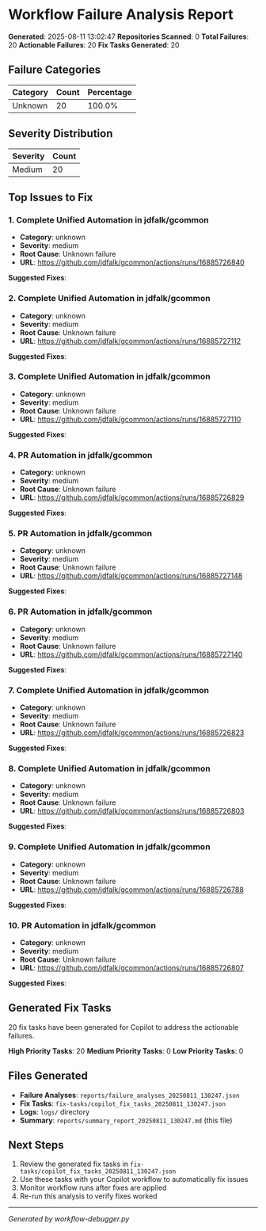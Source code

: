 # Workflow Failure Analysis Report

**Generated**: 2025-08-11 13:02:47 **Repositories Scanned**: 0 **Total
Failures**: 20 **Actionable Failures**: 20 **Fix Tasks Generated**: 20

## Failure Categories

| Category | Count | Percentage |
| -------- | ----- | ---------- |
| Unknown  | 20    | 100.0%     |

## Severity Distribution

| Severity | Count |
| -------- | ----- |
| Medium   | 20    |

## Top Issues to Fix

### 1. Complete Unified Automation in jdfalk/gcommon

- **Category**: unknown
- **Severity**: medium
- **Root Cause**: Unknown failure
- **URL**: https://github.com/jdfalk/gcommon/actions/runs/16885726840

**Suggested Fixes**:

### 2. Complete Unified Automation in jdfalk/gcommon

- **Category**: unknown
- **Severity**: medium
- **Root Cause**: Unknown failure
- **URL**: https://github.com/jdfalk/gcommon/actions/runs/16885727112

**Suggested Fixes**:

### 3. Complete Unified Automation in jdfalk/gcommon

- **Category**: unknown
- **Severity**: medium
- **Root Cause**: Unknown failure
- **URL**: https://github.com/jdfalk/gcommon/actions/runs/16885727110

**Suggested Fixes**:

### 4. PR Automation in jdfalk/gcommon

- **Category**: unknown
- **Severity**: medium
- **Root Cause**: Unknown failure
- **URL**: https://github.com/jdfalk/gcommon/actions/runs/16885726829

**Suggested Fixes**:

### 5. PR Automation in jdfalk/gcommon

- **Category**: unknown
- **Severity**: medium
- **Root Cause**: Unknown failure
- **URL**: https://github.com/jdfalk/gcommon/actions/runs/16885727148

**Suggested Fixes**:

### 6. PR Automation in jdfalk/gcommon

- **Category**: unknown
- **Severity**: medium
- **Root Cause**: Unknown failure
- **URL**: https://github.com/jdfalk/gcommon/actions/runs/16885727140

**Suggested Fixes**:

### 7. Complete Unified Automation in jdfalk/gcommon

- **Category**: unknown
- **Severity**: medium
- **Root Cause**: Unknown failure
- **URL**: https://github.com/jdfalk/gcommon/actions/runs/16885726823

**Suggested Fixes**:

### 8. Complete Unified Automation in jdfalk/gcommon

- **Category**: unknown
- **Severity**: medium
- **Root Cause**: Unknown failure
- **URL**: https://github.com/jdfalk/gcommon/actions/runs/16885726803

**Suggested Fixes**:

### 9. Complete Unified Automation in jdfalk/gcommon

- **Category**: unknown
- **Severity**: medium
- **Root Cause**: Unknown failure
- **URL**: https://github.com/jdfalk/gcommon/actions/runs/16885726788

**Suggested Fixes**:

### 10. PR Automation in jdfalk/gcommon

- **Category**: unknown
- **Severity**: medium
- **Root Cause**: Unknown failure
- **URL**: https://github.com/jdfalk/gcommon/actions/runs/16885726807

**Suggested Fixes**:

## Generated Fix Tasks

20 fix tasks have been generated for Copilot to address the actionable failures.

**High Priority Tasks**: 20 **Medium Priority Tasks**: 0 **Low Priority Tasks**:
0

## Files Generated

- **Failure Analyses**: `reports/failure_analyses_20250811_130247.json`
- **Fix Tasks**: `fix-tasks/copilot_fix_tasks_20250811_130247.json`
- **Logs**: `logs/` directory
- **Summary**: `reports/summary_report_20250811_130247.md` (this file)

## Next Steps

1. Review the generated fix tasks in
   `fix-tasks/copilot_fix_tasks_20250811_130247.json`
2. Use these tasks with your Copilot workflow to automatically fix issues
3. Monitor workflow runs after fixes are applied
4. Re-run this analysis to verify fixes worked

---

_Generated by workflow-debugger.py_

